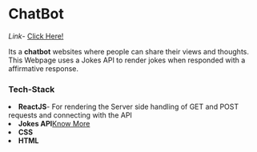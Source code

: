<h1>ChatBot</h1>

<i>Link</i>- <a href="https://kitarp29.github.io/chatpass/">Click Here!</a>

Its a <b>chatbot</b> websites where people can share their views and thoughts.<br>
This Webpage uses a Jokes API to render jokes when responded with a affirmative response.

<h3>Tech-Stack</h3>
<li><b>ReactJS</b>- For rendering the Server side handling of GET and POST requests and connecting with the API</li>
<li><b>Jokes API</b><a href="https://sv443.net/jokeapi/v2/">Know More</a></li>
<li><b>CSS</b></li>
<li><b>HTML</b></li>
